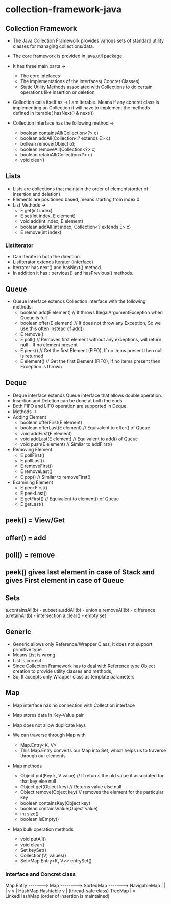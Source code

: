 # collection-framework-java

## Collection Framework
- The Java Collection Framework provides various sets of standard utility classes for managing collections/data.
- The core framework is provided in java.util package.
- It has three main parts -> 
    * The core intefaces
    * The implementations of the interfaces( Concret Classes)
    * Static Utility Methods associated with Collections to do certain operations like insertion or deletion

- Collection calls itself as -> I am Iterable. Means if any concret class is implementing an Collection it will have to    implement the methods defined in Iterable( hasNext() & next())

- Collection Interface has the following method ->
    * boolean containsAll(Collection<?> c)
    * boolean addAll(Collection<? extends E> c)
    * bollean remove(Object o);
    * boolean removeAll(Collection<?> c)
    * boolean retainAll(Collection<?> c)
    * void clear()

## Lists
- Lists are collections that maintain the order of elements(order of insertion and deletion)
- Elements are positioned based, means starting from index 0
- List Methods ->
    * E get(int index)
    * E set(int index, E element)
    * void add(int index, E element)
    * boolean addAll(int index, Collection<? extends E> c)
    * E remove(int index)

### ListIterator
- Can Iterate in both the direction.
- ListIterator extends Iterater (interface)
- Iterrator has next() and hasNext() method. 
- In addition it has : pervious() and hasPrevious() methods.

## Queue
- Queue interface extends Collection interface with the following methods:
    * boolean add(E element)    // It throws IllegalArgumentException when Queue is full
    * boolean offer(E element)  // If does not throw any Exception, So we use this often instead of add()
    * E remove()
    * E poll()                  // Removes first element without any exceptions, will return null - If no element present
    * E peek()                  // Get the first Element (FIFO), If no items present then null is returned
    * E element()               // Get the first Element (FIFO), If no items present then Exception is thrown

## Deque
- Deque interface extends Queue interface that allows double operation.
- Insertion and Deletion can be done at both the ends.
- Both FIFO and LIFO operation are supported in Deque.
- Methods ->
- Adding Element
    * boolean offerFirst(E element)
    * boolean offerLast(E element)    // Equivalent to offer() of Queue
    * void addFirst(E element)
    * void addLast(E element)         // Equivalent to add() of Queue
    * void push(E element)            // Similar to addFirst()
- Removing Element
    * E pollFirst()
    * E pollLast()
    * E removeFirst()
    * E removeLast()
    * E pop()                          // Similar to removeFirst()
- Examining Element
    * E peekFirst()
    * E peekLast()
    * E getFirst()                     // Equivalent to element() of Queue
    * E getLast()

## peek() = View/Get
## offer() = add
## poll()  = remove
## peek() gives last element in case of Stack and gives First element in case of Queue

## Sets
a.containsAll(b) - subset
a.addAll(b)      - union
a.removeAll(b)   - difference
a.retainAll(b)   - intersection
a.clear()        - empty set

## Generic
- Generic allows only Reference/Wrapper Class, It does not support primitive type
- Means List<int> is wrong
- List<Integer> is correct
- Since Collection Framework has to deal with Reference type Object creation to provide utility classes and methods,
- So, It accepts only Wrapper class as template parameters


## Map
- Map interface has no connection with Collection interface
- Map stores data in Key-Value pair
- Map does not allow duplicate keys
- We can traverse through Map with 
    * Map.Entry<K, V>
    * This Map.Entry converts our Map into Set, which helps us to traverse through our elements

- Map methods
    * Object put(Key k, V value)       // It returns the old value if associated for that key else null
    * Object get(Object key)           // Returns value else null
    * Object remove(Object key)        // removes the element for the particular key
    * boolean containsKey(Object key)
    * boolean containsValue(Object value)
    * int size()
    * boolean isEmpty()
- Map bulk operation methods
    * void putAll()
    * void clear()
    * Set<K> keySet()
    * Collection(V) values()
    * Set<Map.Entry<K, V>> entrySet()

### Interface and Concret class

Map.Entry    ------->       Map      -------->   SortedMap    -------> NavigableMap
                         |       |                                         |
                         v       v                                         |
                     HashMap   Hashtable                                   v
                        |      (thread-safe class)                      TreeMap
                        |
                        v
                    LinkedHashMap
            (order of insertion is maintained)

